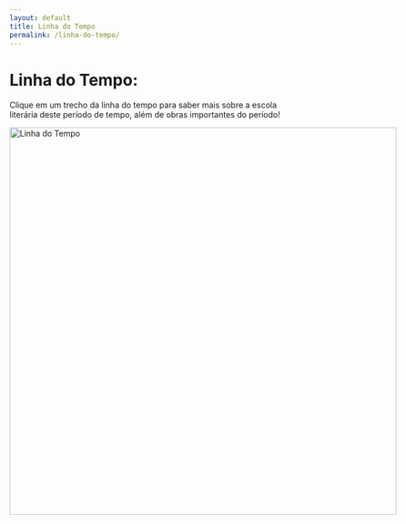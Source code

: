 ```yaml
---
layout: default
title: Linha do Tempo
permalink: /linha-do-tempo/
---
```


<h1>Linha do Tempo:</h1>
<p>Clique em um trecho da linha do tempo para saber mais sobre a escola literária deste período de tempo, além de obras importantes do período!</p>
<img id="ldt" src="../rsc/ldt/ldt.svg" alt="Linha do Tempo" usemap="#ldtmap" width="680px" style="min-width:680px">
<map id="ldtmapid" name="ldtmap">
    <area shape="rect" coords="93,0,258,57" alt="Realismo" onclick="changeDescription('Realismo')">
    <area shape="rect" coords="258,0,423,57" alt="Simbolismo" onclick="changeDescription('Simbolismo')">
    <area shape="rect" coords="423,0,588,57" alt="Pré-Modernismo" onclick="changeDescription('Pré-Modernismo')">
    <area shape="rect" coords="588,0,680,57" alt="Modernismo" onclick="changeDescription('Modernismo')">
    <!-- <area shape="rect" coords="806,9,1597,257" alt="Simbolismo" onclick="changeDescription('Simbolismo')"> -->
</map>

<h1 id=escTitle style="font-size:350%; color:#57ABEC" class="escTitulo"></h1>
<p id=escDesc></p>

<script>
function changeDescription(escola)
{
    switch(escola)
    {
        case 'Realismo':
            document.getElementById('escTitle').innerHTML = '<b>Realismo</b>';
            document.getElementById('escTitle').style.color = '#ffa781';
            document.getElementById('escDesc').innerHTML = 'O Realismo é definido por lorem ipsum dolor sit amet.';
            break;

        case 'Simbolismo':
            document.getElementById('escTitle').innerHTML = '<b>Simbolismo</b>';
            document.getElementById('escTitle').style.color = '#fff981';
            document.getElementById('escDesc').innerHTML = 'O Simbolismo é definido por lorem ipsum dolor sit amet.';
            break;

        case 'Pré-Modernismo':
            document.getElementById('escTitle').innerHTML = '<b>Pré-Modernismo</b>';
            document.getElementById('escTitle').style.color = '#a4ff81';
            document.getElementById('escDesc').innerHTML = 'O Pré-Modernismo é definido por lorem ipsum dolor sit amet.';
            break;

        case 'Modernismo':
            document.getElementById('escTitle').innerHTML = '<b>Modernismo</b>';
            document.getElementById('escTitle').style.color = '#81ddff';
            document.getElementById('escDesc').innerHTML = 'O Modernismo é definido por lorem ipsum dolor sit amet.';
            break;
    }
}
</script>